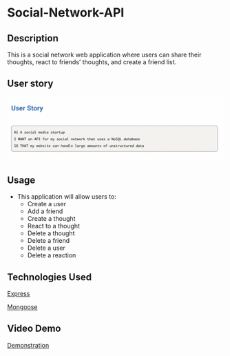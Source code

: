 # Social-Network-API

## Description
This is a  social network web application where users can share their thoughts, react to friends’ thoughts, and create a friend list.


## User story 

![](./img/screenshot1.png)

## Usage 
* This application will allow users to:
    - Create a user
    - Add a friend
    - Create a thought
    - React to a thought
    - Delete a thought
    - Delete a friend
    - Delete a user
    - Delete a reaction

## Technologies Used

<p><a href="https://www.npmjs.com/package/express">Express</a></p>
<p><a href="https://www.npmjs.com/package/mongoose">Mongoose</a></p>

## Video Demo

<p><a href="https://drive.google.com/file/d/14Dz3336J19bDdqahHzhpdhTJg_fY1wrz/view"> Demonstration </a><p>